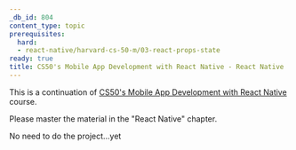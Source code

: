 ```yaml
---
_db_id: 804
content_type: topic
prerequisites:
  hard:
  - react-native/harvard-cs-50-m/03-react-props-state
ready: true
title: CS50's Mobile App Development with React Native - React Native
---
```


This is a continuation of [CS50's Mobile App Development with React Native](https://learning.edx.org/course/course-v1:HarvardX+CS50M+Mobile/home) course.

Please master the material in the "React Native" chapter.

No need to do the project...yet